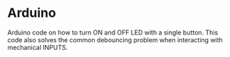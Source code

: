# Arduino
Arduino code on how to turn ON and OFF LED with a single button.
This code also solves the common debouncing problem when interacting with mechanical INPUTS.
